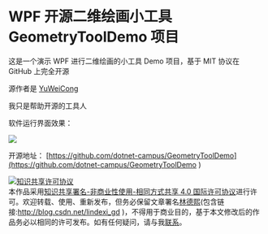 # WPF 开源二维绘画小工具 GeometryToolDemo 项目

这是一个演示 WPF 进行二维绘画的小工具 Demo 项目，基于 MIT 协议在 GitHub 上完全开源

<!--more-->
<!-- 发布 -->
<!-- 博客 -->

源作者是 [YuWeiCong](https://github.com/YuWeiCong)

我只是帮助开源的工具人

软件运行界面效果：

![](http://image.acmx.xyz/lindexi%2FREADME0.png)

开源地址： [https://github.com/dotnet-campus/GeometryToolDemo](https://github.com/dotnet-campus/GeometryToolDemo )

<a rel="license" href="http://creativecommons.org/licenses/by-nc-sa/4.0/"><img alt="知识共享许可协议" style="border-width:0" src="https://licensebuttons.net/l/by-nc-sa/4.0/88x31.png" /></a><br />本作品采用<a rel="license" href="http://creativecommons.org/licenses/by-nc-sa/4.0/">知识共享署名-非商业性使用-相同方式共享 4.0 国际许可协议</a>进行许可。欢迎转载、使用、重新发布，但务必保留文章署名[林德熙](http://blog.csdn.net/lindexi_gd)(包含链接:http://blog.csdn.net/lindexi_gd )，不得用于商业目的，基于本文修改后的作品务必以相同的许可发布。如有任何疑问，请与我[联系](mailto:lindexi_gd@163.com)。
